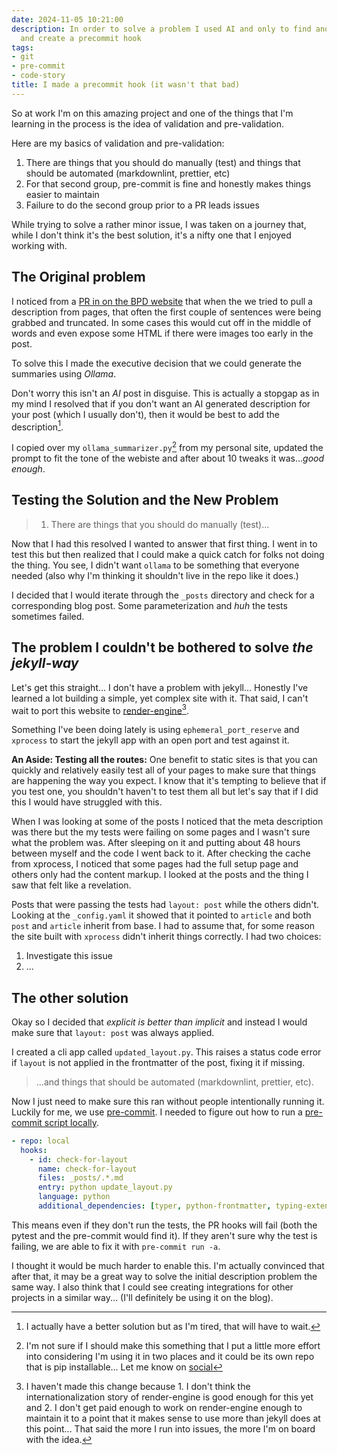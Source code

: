 ```yaml
---
date: 2024-11-05 10:21:00
description: In order to solve a problem I used AI and only to find another problem
  and create a precommit hook
tags:
- git
- pre-commit
- code-story
title: I made a precommit hook (it wasn't that bad)
---
```


So at work I'm on this amazing project and one of the things that I'm learning in the process is the idea of validation and pre-validation.

Here are my basics of validation and pre-validation:

1. There are things that you should do manually (test) and things that should be automated (markdownlint, prettier, etc)
2. For that second group, pre-commit is fine and honestly makes things easier to maintain
3. Failure to do the second group prior to a PR leads issues

While trying to solve a rather minor issue, I was taken on a journey that, while I don't think it's the best solution, it's a nifty one that I enjoyed working with.

## The Original problem

I noticed from a [PR in on the BPD website](https://github.com/BlackPythonDevs/blackpythondevs.github.io/pull/544) that when the we tried to pull a description from pages, that often the first couple of sentences were being grabbed and truncated. In some cases this would cut off in the middle of words and even expose some HTML if there were images too early in the post.

To solve this I made the executive decision that we could generate the summaries using _Ollama_.

Don't worry this isn't an _AI_ post in disguise. This is actually a stopgap as in my mind I resolved that if you don't want an AI generated description for your post (which I usually don't), then it would be best to add the description[^1].

I copied over my `ollama_summarizer.py`[^2] from my personal site, updated the prompt to fit the tone of the webiste and after about 10 tweaks it was..._good enough_.

## Testing the Solution and the New Problem

> 1. There are things that you should do manually (test)...

Now that I had this resolved I wanted to answer that first thing. I went in to test this but then realized that I could make a quick catch for folks not doing the thing. You see, I didn't want `ollama` to be something that everyone needed (also why I'm thinking it shouldn't live in the repo like it does.)

I decided that I would iterate through the `_posts` directory and check for a corresponding blog post. Some parameterization and _huh_ the tests sometimes failed.

## The problem I couldn't be bothered to solve _the jekyll-way_

Let's get this straight... I don't have a problem with jekyll... Honestly I've learned a lot building a simple, yet complex site with it. That said, I can't wait to port this website to [render-engine](https://github.com/render-engine/render-engine)[^3].

Something I've been doing lately is using `ephemeral_port_reserve` and `xprocess` to start the jekyll app with an open port and test against it.

**An Aside: Testing all the routes:** One benefit to static sites is that you can quickly and relatively easily test all of your pages to make sure that things are happening the way you expect. I know that it's tempting to believe that if you test one, you shouldn't haven't to test them all but let's say that if I did this I would have struggled with this.

When I was looking at some of the posts I noticed that the meta description was there but the my tests were failing on some pages and I wasn't sure what the problem was. After sleeping on it and putting about 48 hours between myself and the code I went back to it. After checking the cache from xprocess, I noticed that some pages had the full setup page and others only had the content markup. I looked at the posts and the thing I saw that felt like a revelation.

Posts that were passing the tests had `layout: post` while the others didn't. Looking at the `_config.yaml` it showed that it pointed to `article` and both `post` and `article` inherit from base. I had to assume that, for some reason the site built with `xprocess` didn't inherit things correctly. I had two choices:

1. Investigate this issue
2. ...

## The other solution

Okay so I decided that _explicit is better than implicit_ and instead I would make sure that `layout: post` was always applied.

I created a cli app called `updated_layout.py`. This raises a status code error if `layout` is not applied in the frontmatter of the post, fixing it if missing.

> ...and things that should be automated (markdownlint, prettier, etc).

Now I just need to make sure this ran without people intentionally running it. Luckily for me, we use [pre-commit](https://pre-commit.com/). I needed to figure out how to run a [pre-commit script locally](https://pre-commit.com/index.html#repository-local-hooks).

```yaml
- repo: local
  hooks:
    - id: check-for-layout
      name: check-for-layout
      files: _posts/.*.md
      entry: python update_layout.py
      language: python
      additional_dependencies: [typer, python-frontmatter, typing-extensions]
```

This means even if they don't run the tests, the PR hooks will fail (both the pytest and the pre-commit would find it). If they aren't sure why the test is failing, we are able to fix it with `pre-commit run -a`.

I thought it would be much harder to enable this. I'm actually convinced that after that, it may be a great way to solve the initial description problem the same way. I also think that I could see creating integrations for other projects in a similar way... (I'll definitely be using it on the blog).

[^1]: I actually have a better solution but as I'm tired, that will have to wait.

[^2]: I'm not sure if I should make this something that I put a little more effort into considering I'm using it in two places and it could be its own repo that is pip installable... Let me know on [social](https://mastodon.social/@kjaymiller)

[^3]: I haven't made this change because 1. I don't think the internationalization story of render-engine is good enough for this yet and 2. I don't get paid enough to work on render-engine enough to maintain it to a point that it makes sense to use more than jekyll does at this point... That said the more I run into issues, the more I'm on board with the idea.
